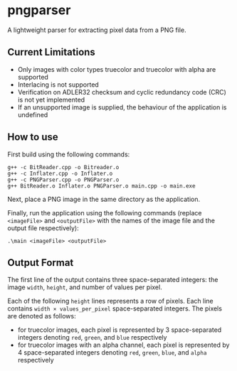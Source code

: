 # pngparser

A lightweight parser for extracting pixel data from a PNG file.

## Current Limitations
- Only images with color types truecolor and truecolor with alpha are supported
- Interlacing is not supported
- Verification on ADLER32 checksum and cyclic redundancy code (CRC) is not yet implemented
- If an unsupported image is supplied, the behaviour of the application is undefined


## How to use
First build using the following commands:
```
g++ -c BitReader.cpp -o Bitreader.o
g++ -c Inflater.cpp -o Inflater.o
g++ -c PNGParser.cpp -o PNGParser.o
g++ BitReader.o Inflater.o PNGParser.o main.cpp -o main.exe
```

Next, place a PNG image in the same directory as the application.

Finally, run the application using the following commands (replace `<imageFile>` and `<outputFile>` with the names of the image file and the output file respectively):
```
.\main <imageFile> <outputFile>
```

## Output Format
The first line of the output contains three space-separated integers: the image `width`, `height`, and number of values per pixel.

Each of the following `height` lines represents a row of pixels. Each line contains `width × values_per_pixel` space-separated integers. The pixels are denoted as follows:

- for truecolor images, each pixel is represented by 3 space-separated integers denoting `red`, `green`, and `blue` respectively
- for truecolor images with an alpha channel, each pixel is represented by 4 space-separated integers denoting `red`, `green`, `blue`, and `alpha` respectively
